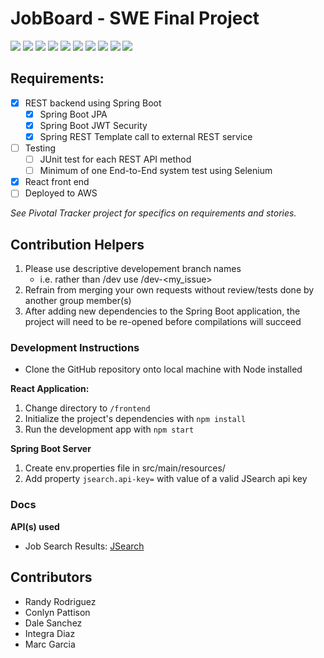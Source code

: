 # JobBoard - SWE Final Project

<div>
  <img src="https://img.shields.io/badge/javascript-%23323330.svg?style=for-the-badge&logo=javascript&logoColor=%23F7DF1E" />
  <img src="https://img.shields.io/badge/typescript-%23007ACC.svg?style=for-the-badge&logo=typescript&logoColor=white" />
  <img src="https://img.shields.io/badge/java-%23ED8B00.svg?style=for-the-badge&logo=openjdk&logoColor=white" />
  <img src="https://img.shields.io/badge/react-%2320232a.svg?style=for-the-badge&logo=react&logoColor=%2361DAFB" />
  <img src="https://img.shields.io/badge/React_Router-CA4245?style=for-the-badge&logo=react-router&logoColor=white" />
  <img src="https://img.shields.io/badge/chakra-%234ED1C5.svg?style=for-the-badge&logo=chakraui&logoColor=white" />
  <img src="https://img.shields.io/badge/spring-%236DB33F.svg?style=for-the-badge&logo=spring&logoColor=white"/>
  <img src="https://img.shields.io/badge/-selenium-%43B02A?style=for-the-badge&logo=selenium&logoColor=white" />
  <img src="https://img.shields.io/badge/mysql-%2300f.svg?style=for-the-badge&logo=mysql&logoColor=white" />
  <img src="https://img.shields.io/badge/AWS-%23FF9900.svg?style=for-the-badge&logo=amazon-aws&logoColor=white" />
</div>

## Requirements:
- [x] REST backend using Spring Boot
  - [x] Spring Boot JPA
  - [x] Spring Boot JWT Security
  - [x] Spring REST Template call to external REST service
- [ ] Testing
  - [ ] JUnit test for each REST API method
  - [ ] Minimum of one End-to-End system test using Selenium
- [x] React front end
- [ ] Deployed to AWS

_See Pivotal Tracker project for specifics on requirements and stories._

## Contribution Helpers
1. Please use descriptive developement branch names
    - i.e. rather than /dev use /dev-\<my_issue>
2. Refrain from merging your own requests without review/tests done by another group member(s)
3. After adding new dependencies to the Spring Boot application, the project will need to be re-opened before compilations will succeed

### Development Instructions
- Clone the GitHub repository onto local machine with Node installed

**React Application:**
1. Change directory to `/frontend`
2. Initialize the project's dependencies with `npm install`
3. Run the development app with `npm start`

**Spring Boot Server**
1. Create env.properties file in src/main/resources/
2. Add property `jsearch.api-key=` with value of a valid JSearch api key

### Docs
**API(s) used**
- Job Search Results: [JSearch](https://rapidapi.com/letscrape-6bRBa3QguO5/api/jsearch)

## Contributors
- Randy Rodriguez
- Conlyn Pattison
- Dale Sanchez
- Integra Diaz
- Marc Garcia
